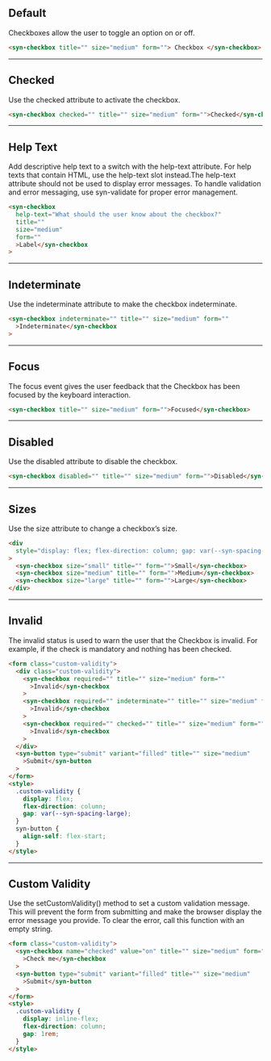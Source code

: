 ## Default

Checkboxes allow the user to toggle an option on or off.

```html
<syn-checkbox title="" size="medium" form=""> Checkbox </syn-checkbox>
```

---

## Checked

Use the checked attribute to activate the checkbox.

```html
<syn-checkbox checked="" title="" size="medium" form="">Checked</syn-checkbox>
```

---

## Help Text

Add descriptive help text to a switch with the help-text attribute. For help texts that contain HTML, use the help-text slot instead.The help-text attribute should not be used to display error messages. To handle validation and error messaging, use syn-validate for proper error management.

```html
<syn-checkbox
  help-text="What should the user know about the checkbox?"
  title=""
  size="medium"
  form=""
  >Label</syn-checkbox
>
```

---

## Indeterminate

Use the indeterminate attribute to make the checkbox indeterminate.

```html
<syn-checkbox indeterminate="" title="" size="medium" form=""
  >Indeterminate</syn-checkbox
>
```

---

## Focus

The focus event gives the user feedback that the Checkbox has been focused by the keyboard interaction.

```html
<syn-checkbox title="" size="medium" form="">Focused</syn-checkbox>
```

---

## Disabled

Use the disabled attribute to disable the checkbox.

```html
<syn-checkbox disabled="" title="" size="medium" form="">Disabled</syn-checkbox>
```

---

## Sizes

Use the size attribute to change a checkbox’s size.

```html
<div
  style="display: flex; flex-direction: column; gap: var(--syn-spacing-large)"
>
  <syn-checkbox size="small" title="" form="">Small</syn-checkbox>
  <syn-checkbox size="medium" title="" form="">Medium</syn-checkbox>
  <syn-checkbox size="large" title="" form="">Large</syn-checkbox>
</div>
```

---

## Invalid

The invalid status is used to warn the user that the Checkbox is invalid. For example, if the check is mandatory and nothing has been checked.

```html
<form class="custom-validity">
  <div class="custom-validity">
    <syn-checkbox required="" title="" size="medium" form=""
      >Invalid</syn-checkbox
    >
    <syn-checkbox required="" indeterminate="" title="" size="medium" form=""
      >Invalid</syn-checkbox
    >
    <syn-checkbox required="" checked="" title="" size="medium" form=""
      >Invalid</syn-checkbox
    >
  </div>
  <syn-button type="submit" variant="filled" title="" size="medium"
    >Submit</syn-button
  >
</form>
<style>
  .custom-validity {
    display: flex;
    flex-direction: column;
    gap: var(--syn-spacing-large);
  }
  syn-button {
    align-self: flex-start;
  }
</style>
```

---

## Custom Validity

Use the setCustomValidity() method to set a custom validation message. This will prevent the form from submitting and make the browser display the error message you provide. To clear the error, call this function with an empty string.

```html
<form class="custom-validity">
  <syn-checkbox name="checked" value="on" title="" size="medium" form=""
    >Check me</syn-checkbox
  >
  <syn-button type="submit" variant="filled" title="" size="medium"
    >Submit</syn-button
  >
</form>
<style>
  .custom-validity {
    display: inline-flex;
    flex-direction: column;
    gap: 1rem;
  }
</style>
```

